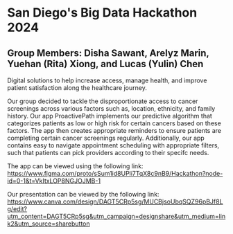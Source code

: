# San Diego's Big Data Hackathon 2024
## Group Members: Disha Sawant, Arelyz Marin, Yuehan (Rita) Xiong, and Lucas (Yulin) Chen
Digital solutions to help increase access, manage health, and improve patient satisfaction along the healthcare journey. 

Our group decided to tackle the disproportionate access to cancer screenings across various factors such as, location, ethnicity, and family history. Our app ProactivePath implements our predictive algorithm that categorizes patients as low or high risk for certain cancers based on these factors. The app then creates appropriate reminders to ensure patients are completing certain cancer screenings regularly. Additionally, our app contains easy to navigate appointment scheduling with appropriate filters, such that patients can pick providers according to their specifc needs. 

The app can be viewed using the following link:
https://www.figma.com/proto/sSum1id8UPli7TqX8c9nB9/Hackathon?node-id=0-1&t=VkItxLOP8NGJOJMB-1

Our presentation can be viewed by the following link:
https://www.canva.com/design/DAGT5CRp5sg/MUCBjsoUbqSQZ96pBJf8Lg/edit?utm_content=DAGT5CRp5sg&utm_campaign=designshare&utm_medium=link2&utm_source=sharebutton
